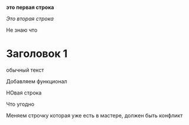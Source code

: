 **это первая строка**

*Это вторая строка*

Не знаю что

# Заголовок 1

обычный текст

Добавляем функционал

НОвая строка

Что угодно

Меняем строчку которая уже есть в мастере, должен быть конфликт

